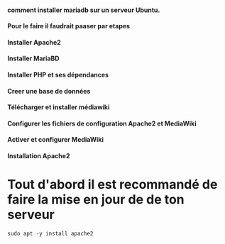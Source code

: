 
#### comment installer mariadb sur un serveur Ubuntu.

#### Pour le faire il faudrait paaser par etapes
#### Installer Apache2
#### Installer MariaBD
#### Installer PHP et ses dépendances
#### Creer une base de données 
#### Télécharger et installer médiawiki
#### Configurer les fichiers de configuration Apache2 et MediaWiki
#### Activer et configurer MediaWiki
####
####

#### Installation Apache2
# Tout d'abord il est recommandé de faire la mise en jour de de ton serveur
``sudo apt -y install apache2
``
